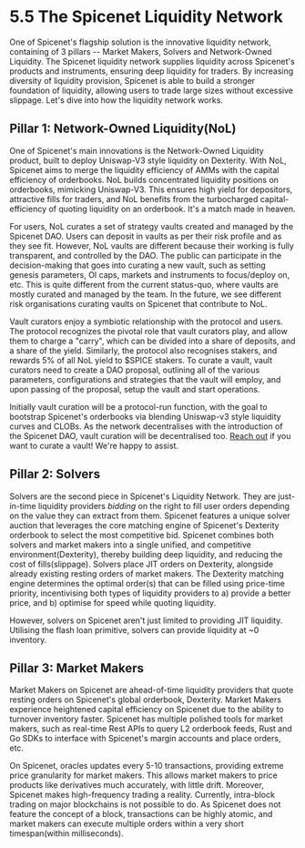 # 5.5 The Spicenet Liquidity Network

One of Spicenet's flagship solution is the innovative liquidity network, containing of 3 pillars -- Market Makers, Solvers and Network-Owned Liquidity. The Spicenet liquidity network supplies liquidity across Spicenet's products and instruments, ensuring deep liquidity for traders. By increasing diversity of liquidity provision, Spicenet is able to build a stronger foundation of liquidity, allowing users to trade large sizes without excessive slippage. Let's dive into how the liquidity network works.

## Pillar 1: Network-Owned Liquidity(NoL) <a href="#pillar-1-network-owned-liquidity-nol" id="pillar-1-network-owned-liquidity-nol"></a>

One of Spicenet's main innovations is the Network-Owned Liquidity product, built to deploy Uniswap-V3 style liquidity on Dexterity. With NoL, Spicenet aims to merge the liquidity efficiency of AMMs with the capital efficiency of orderbooks. NoL builds concentrated liquidity positions on orderbooks, mimicking Uniswap-V3. This ensures high yield for depositors, attractive fills for traders, and NoL benefits from the turbocharged capital-efficiency of quoting liquidity on an orderbook. It's a match made in heaven.

For users, NoL curates a set of strategy vaults created and managed by the Spicenet DAO. Users can deposit in vaults as per their risk profile and as they see fit. However, NoL vaults are different because their working is fully transparent, and controlled by the DAO. The public can participate in the decision-making that goes into curating a new vault, such as setting genesis parameters, OI caps, markets and instruments to focus/deploy on, etc. This is quite different from the current status-quo, where vaults are mostly curated and managed by the team. In the future, we see different risk organisations curating vaults on Spicenet that contribute to NoL.

Vault curators enjoy a symbiotic relationship with the protocol and users. The protocol recognizes the pivotal role that vault curators play, and allow them to charge a "carry", which can be divided into a share of deposits, and a share of the yield. Similarly, the protocol also recognises stakers, and rewards 5% of all NoL yield to $SPICE stakers. To curate a vault, vault curators need to create a DAO proposal, outlining all of the various parameters, configurations and strategies that the vault will employ, and upon passing of the proposal, setup the vault and start operations.

Initially vault curation will be a protocol-run function, with the goal to bootstrap Spicenet's orderbooks via blending Uniswap-v3 style liquidity curves and CLOBs. As the network decentralises with the introduction of the Spicenet DAO, vault curation will be decentralised too. [Reach out](https://t.me/karthikpariti) if you want to curate a vault! We're happy to assist.

## Pillar 2: Solvers <a href="#pillar-2-solvers" id="pillar-2-solvers"></a>

Solvers are the second piece in Spicenet's Liquidity Network. They are just-in-time liquidity providers _bidding_ on the right to fill user orders depending on the value they can extract from them. Spicenet features a unique solver auction that leverages the core matching engine of Spicenet's Dexterity orderbook to select the most competitive bid. Spicenet combines both solvers and market makers into a single unified, and competitive environment(Dexterity), thereby building deep liquidity, and reducing the cost of fills(slippage). Solvers place JIT orders on Dexterity, alongside already existing resting orders of market makers. The Dexterity matching engine determines the optimal order(s) that can be filled using price-time priority, incentivising both types of liquidity providers to a) provide a better price, and b) optimise for speed while quoting liquidity.

However, solvers on Spicenet aren't just limited to providing JIT liquidity. Utilising the flash loan primitive, solvers can provide liquidity at \~0 inventory.

## Pillar 3: Market Makers <a href="#pillar-3-market-makers" id="pillar-3-market-makers"></a>

Market Makers on Spicenet are ahead-of-time liquidity providers that quote resting orders on Spicenet's global orderbook, Dexterity. Market Makers experience heightened capital efficiency on Spicenet due to the ability to turnover inventory faster. Spicenet has multiple polished tools for market makers, such as real-time Rest APIs to query L2 orderbook feeds, Rust and Go SDKs to interface with Spicenet's margin accounts and place orders, etc.

On Spicenet, oracles updates every 5-10 transactions, providing extreme price granularity for market makers. This allows market makers to price products like derivatives much accurately, with little drift. Moreover, Spicenet makes high-frequency trading a reality. Currently, intra-block trading on major blockchains is not possible to do. As Spicenet does not feature the concept of a block, transactions can be highly atomic, and market makers can execute multiple orders within a very short timespan(within milliseconds).

